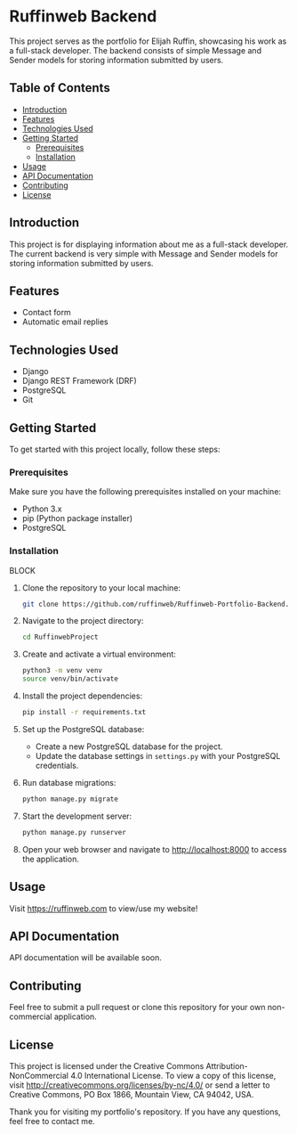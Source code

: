 # Ruffinweb Backend

This project serves as the portfolio for Elijah Ruffin, showcasing his work as a full-stack developer. The backend consists of simple Message and Sender models for storing information submitted by users.

## Table of Contents

- [Introduction](#introduction)
- [Features](#features)
- [Technologies Used](#technologies-used)
- [Getting Started](#getting-started)
  - [Prerequisites](#prerequisites)
  - [Installation](#installation)
- [Usage](#usage)
- [API Documentation](#api-documentation)
- [Contributing](#contributing)
- [License](#license)

## Introduction

This project is for displaying information about me as a full-stack developer. The current backend is very simple with Message and Sender models for storing information submitted by users. 

## Features

- Contact form
- Automatic email replies

## Technologies Used

- Django
- Django REST Framework (DRF)
- PostgreSQL
- Git

## Getting Started

To get started with this project locally, follow these steps:

### Prerequisites

Make sure you have the following prerequisites installed on your machine:

- Python 3.x
- pip (Python package installer)
- PostgreSQL

### Installation

BLOCK
1. Clone the repository to your local machine:

   ```bash
   git clone https://github.com/ruffinweb/Ruffinweb-Portfolio-Backend.git
   ```
   
2. Navigate to the project directory:
   ```bash
   cd RuffinwebProject
   ```
   
3. Create and activate a virtual environment:
   ```bash
   python3 -m venv venv
   source venv/bin/activate
   ```
 
4. Install the project dependencies:
   ```bash
   pip install -r requirements.txt
   ```
   
5. Set up the PostgreSQL database:
   - Create a new PostgreSQL database for the project.
   - Update the database settings in `settings.py` with your PostgreSQL credentials.
   
6. Run database migrations:
   ```bash
   python manage.py migrate
   ```

7. Start the development server:
   ```bash
   python manage.py runserver
   ```

8. Open your web browser and navigate to [http://localhost:8000](http://localhost:8000) to access the application.

## Usage

Visit https://ruffinweb.com to view/use my website!

## API Documentation

API documentation will be available soon.

## Contributing

Feel free to submit a pull request or clone this repository for your own non-commercial application.

## License

This project is licensed under the Creative Commons Attribution-NonCommercial 4.0 International License. To view a copy of this license, visit http://creativecommons.org/licenses/by-nc/4.0/ or send a letter to Creative Commons, PO Box 1866, Mountain View, CA 94042, USA.

Thank you for visiting my portfolio's repository. If you have any questions, feel free to contact me.
